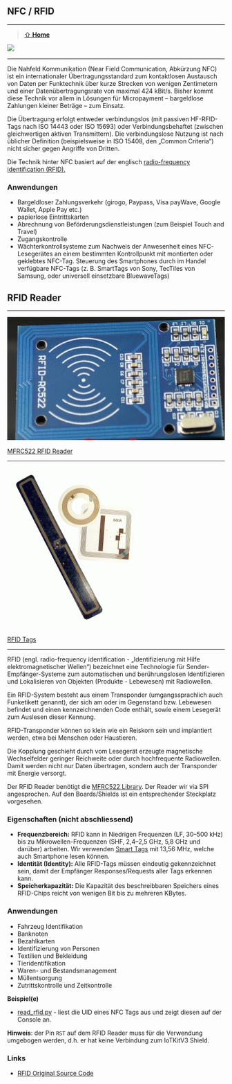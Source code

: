 ## NFC / RFID 
***

> [⇧ **Home**](../README.md)

[![](https://www.st.com/content/ccc/fragment/multimedia/video/product_video_thumbnail/group0/e1/e2/a9/18/f0/44/46/f1/What%20is%20NFC%20-%20Thumbnail/files/What%20is%20NFC%20Thumbnail.jpg/_jcr_content/translations/en.What%20is%20NFC%20Thumbnail.jpg)](https://st-videos.s3.amazonaws.com/2017-NFC-forum-what-is-nfc.mp4)

- - -

Die Nahfeld Kommunikation (Near Field Communication, Abkürzung NFC) ist ein internationaler Übertragungsstandard zum kontaktlosen Austausch von Daten per Funktechnik über kurze Strecken von wenigen Zentimetern und einer Datenübertragungsrate von maximal 424 kBit/s. Bisher kommt diese Technik vor allem in Lösungen für Micropayment – bargeldlose Zahlungen kleiner Beträge – zum Einsatz.

Die Übertragung erfolgt entweder verbindungslos (mit passiven HF-RFID-Tags nach ISO 14443 oder ISO 15693) oder Verbindungsbehaftet (zwischen gleichwertigen aktiven Transmittern). Die verbindungslose Nutzung ist nach üblicher Definition (beispielsweise in ISO 15408, den „Common Criteria“) nicht sicher gegen Angriffe von Dritten.

Die Technik hinter NFC basiert auf der englisch [radio-frequency identification (RFID).](http://de.wikipedia.org/wiki/RFID)

### Anwendungen

*   Bargeldloser Zahlungsverkehr (girogo, Paypass, Visa payWave, Google Wallet, Apple Pay etc.)
*   papierlose Eintrittskarten
*   Abrechnung von Beförderungsdienstleistungen (zum Beispiel Touch and Travel)
*   Zugangskontrolle
*   Wächterkontrollsysteme zum Nachweis der Anwesenheit eines NFC-Lesegerätes an einem bestimmten Kontrollpunkt mit montierten oder geklebtes NFC-Tag. Steuerung des Smartphones durch im Handel verfügbare NFC-Tags (z. B. SmartTags von Sony, TecTiles von Samsung, oder universell einsetzbare BluewaveTags)

## RFID Reader
***

![](https://raw.githubusercontent.com/iotkitv3/intro/main/images/sensors/RFIDReader.png) 

[MFRC522 RFID Reader](http://developer.mbed.org/users/AtomX/code/FRDM_MFRC522/) 

- - -

![](https://raw.githubusercontent.com/iotkitv3/intro/main/images/sensors/RFIDTag.png)

[RFID Tags](http://de.wikipedia.org/wiki/RFID)

- - -

RFID (engl. radio-frequency identification - „Identifizierung mit Hilfe elektromagnetischer Wellen“) bezeichnet eine Technologie für Sender-Empfänger-Systeme zum automatischen und berührungslosen Identifizieren und Lokalisieren von Objekten (Produkte - Lebewesen) mit Radiowellen.

Ein RFID-System besteht aus einem Transponder (umgangssprachlich auch Funketikett genannt), der sich am oder im Gegenstand bzw. Lebewesen befindet und einen kennzeichnenden Code enthält, sowie einem Lesegerät zum Auslesen dieser Kennung.

RFID-Transponder können so klein wie ein Reiskorn sein und implantiert werden, etwa bei Menschen oder Haustieren.

Die Kopplung geschieht durch vom Lesegerät erzeugte magnetische Wechselfelder geringer Reichweite oder durch hochfrequente Radiowellen. Damit werden nicht nur Daten übertragen, sondern auch der Transponder mit Energie versorgt.

Der RFID Reader benötigt die [MFRC522 Library](https://github.com/iotkitv3/MFRC522.git). Der Reader wir via SPI angesprochen. Auf den Boards/Shields ist ein entsprechender Steckplatz vorgesehen.

### Eigenschaften (nicht abschliessend)

*   **Frequenzbereich:** RFID kann in Niedrigen Frequenzen (LF, 30–500 kHz) bis zu Mikrowellen-Frequenzen (SHF, 2,4–2,5 GHz, 5,8 GHz und darüber) arbeiten. Wir verwenden [Smart Tags](http://de.wikipedia.org/wiki/Smart_Label) mit 13,56 MHz, welche auch Smartphone lesen können.
*   **Identität (Identity):** Alle RFID-Tags müssen eindeutig gekennzeichnet sein, damit der Empfänger Responses/Requests aller Tags erkennen kann.
*   **Speicherkapazität:** Die Kapazität des beschreibbaren Speichers eines RFID-Chips reicht von wenigen Bit bis zu mehreren KBytes.

### Anwendungen

*   Fahrzeug Identifikation
*   Banknoten
*   Bezahlkarten
*   Identifizierung von Personen
*   Textilien und Bekleidung
*   Tieridentifikation
*   Waren- und Bestandsmanagement
*   Müllentsorgung
*   Zutrittskontrolle und Zeitkontrolle

**Beispiel(e)**

* [read_rfid.py](read_rfid.py) - liest die UID eines NFC Tags aus und zeigt diesen auf der Console an.

**Hinweis**: der Pin `RST` auf dem RFID Reader muss für die Verwendung umgebogen werden, d.h. er hat keine Verbindung zum IoTKitV3 Shield.

### Links

* [RFID Original Source Code](https://github.com/Tasm-Devil/micropython-mfrc522-esp32)
